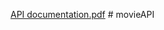 [API documentation.pdf](https://github.com/iterator1114/movie-api/files/10299593/API.documentation.pdf)
#   m o v i e A P I  
 